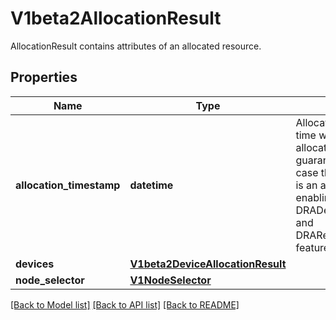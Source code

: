 # V1beta2AllocationResult

AllocationResult contains attributes of an allocated resource.
## Properties
Name | Type | Description | Notes
------------ | ------------- | ------------- | -------------
**allocation_timestamp** | **datetime** | AllocationTimestamp stores the time when the resources were allocated. This field is not guaranteed to be set, in which case that time is unknown.  This is an alpha field and requires enabling the DRADeviceBindingConditions and DRAResourceClaimDeviceStatus feature gate. | [optional] 
**devices** | [**V1beta2DeviceAllocationResult**](V1beta2DeviceAllocationResult.md) |  | [optional] 
**node_selector** | [**V1NodeSelector**](V1NodeSelector.md) |  | [optional] 

[[Back to Model list]](../README.md#documentation-for-models) [[Back to API list]](../README.md#documentation-for-api-endpoints) [[Back to README]](../README.md)


